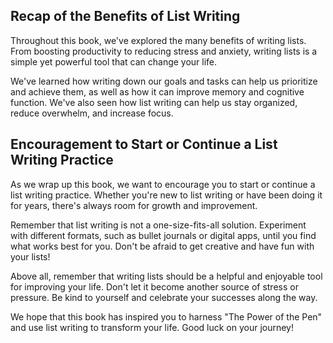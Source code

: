 
Recap of the Benefits of List Writing
-------------------------------------

Throughout this book, we've explored the many benefits of writing lists. From boosting productivity to reducing stress and anxiety, writing lists is a simple yet powerful tool that can change your life.

We've learned how writing down our goals and tasks can help us prioritize and achieve them, as well as how it can improve memory and cognitive function. We've also seen how list writing can help us stay organized, reduce overwhelm, and increase focus.

Encouragement to Start or Continue a List Writing Practice
----------------------------------------------------------

As we wrap up this book, we want to encourage you to start or continue a list writing practice. Whether you're new to list writing or have been doing it for years, there's always room for growth and improvement.

Remember that list writing is not a one-size-fits-all solution. Experiment with different formats, such as bullet journals or digital apps, until you find what works best for you. Don't be afraid to get creative and have fun with your lists!

Above all, remember that writing lists should be a helpful and enjoyable tool for improving your life. Don't let it become another source of stress or pressure. Be kind to yourself and celebrate your successes along the way.

We hope that this book has inspired you to harness "The Power of the Pen" and use list writing to transform your life. Good luck on your journey!